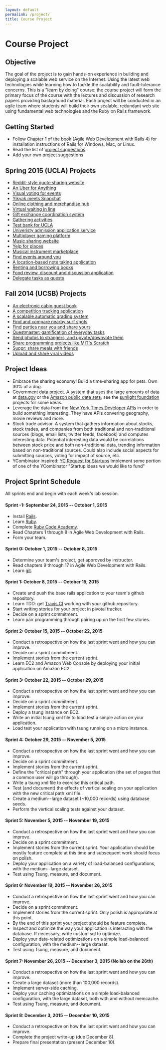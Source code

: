 ```yaml
---
layout: default
permalink: /project/
title: Course Project
---
```


# Course Project

## Objective

The goal of the project is to gain hands-on experience in building and
deploying a scalable web service on the Internet. Using the latest web
technologies while learning how to tackle the scalability and fault-tolerance
concerns. This is a "learn by doing" course: the course project will form the
primary focus of the course with the lectures and discussion of research papers
providing background material. Each project will be conducted in an agile team
where students will build their own scalable, redundant web site using
fundamental web technologies and the Ruby on Rails framework.


## Getting Started

* Follow Chapter 1 of the book (Agile Web Development with Rails 4) for
  installation instructions of Rails for Windows, Mac, or Linux.
* Read the list of [project suggestions](#project_ideas).
* Add your own project suggestions

## Spring 2015 (UCLA) Projects
* [Reddit-style quote sharing website](https://github.com/scalableinternetservicesarchive/Quotopia)
* [An Uber for Anything](https://github.com/scalableinternetservicesarchive/victorious-Secret)
* [Visual voting for events](https://github.com/scalableinternetservicesarchive/Fantastic4)
* [Yikyak meets Snapchat](https://github.com/scalableinternetservicesarchive/U1F44D)
* [Online clothing and merchandise hub](https://github.com/scalableinternetservicesarchive/Atticus)
* [Virtual waiting in line](https://github.com/scalableinternetservicesarchive/Team1024)
* [Gift exchange coordination system](https://github.com/scalableinternetservicesarchive/GiftHub)
* [Gathering activities](https://github.com/scalableinternetservicesarchive/ScalableMaster)
* [Test bank for UCLA](https://github.com/scalableinternetservicesarchive/Gattlestar-Balactica)
* [Univeristy admission application service](https://github.com/scalableinternetservicesarchive/RubyCoders)
* [Multiplayer gaming platform](https://github.com/scalableinternetservicesarchive/yam)
* [Music sharing website](https://github.com/scalableinternetservicesarchive/Michelangelo)
* [Yelp for places](https://github.com/scalableinternetservicesarchive/Yeap)
* [Musical instrument marketplace](https://github.com/scalableinternetservicesarchive/Arpeggio)
* [Find events around you](https://github.com/scalableinternetservicesarchive/whatsup)
* [A location-based note taking application](https://github.com/scalableinternetservicesarchive/MapKeep)
* [Renting and borrowing books](https://github.com/scalableinternetservicesarchive/AirBooks)
* [Food review, discount and discussion application](https://github.com/scalableinternetservicesarchive/Newbie)
* [Delegate tasks as quests](https://github.com/scalableinternetservicesarchive/Questing-Adventurer)

## Fall 2014 (UCSB) Projects

* [An electronic cabin guest book](https://github.com/scalableinternetservices/Team-Hytta)
* [A competition tracking application](https://github.com/scalableinternetservices/Compete)
* [A scalable automatic grading system](https://github.com/scalableinternetservices/Gradr)
* [Find and compare nearby surf spots](https://github.com/scalableinternetservices/BaconWindshield)
* [Find parties near you and share yours](https://github.com/scalableinternetservices/Xup)
* [Questmaster: gamification of everyday tasks](https://github.com/scalableinternetservices/Motley-Crew)
* [Send photos to strangers, and upvote/downvote them](https://github.com/scalableinternetservices/Picshare)
* [Share programming projects like MIT's Scratch](https://github.com/scalableinternetservices/LaPlaya)
* [Suppr: share meals with friends](https://github.com/scalableinternetservices/Suppr)
* [Upload and share viral videos](https://github.com/scalableinternetservices/Upvid)

## <a name="project_ideas"></a>Project Ideas

* Embrace the sharing economy! Build a time-sharing app for pets. Own 30% of a
  dog.
* Government data project. A system that uses the large amounts of data at
  [data.gov](http://data.gov) or the
  [Amazon public data sets](http://aws.amazon.com/publicdatasets/), see the
  [sunlight foundation](http://sunlightfoundation.com/projects/) projects for
  some ideas.
* Leverage the data from the
  [New York Times Developer APIs](http://developer.nytimes.com/docs) in order
  to build something interesting. They have APIs convering geography, movie
  reviews and more.
* Stock trade advisor. A system that gathers information about stocks, stock
  trades, and companies from both traditional and non-traditional sources
  (blogs, email lists, twitter feeds, facebook) and computes interesting
  data. Potential interesting data would be correlations between stock price
  and both non-traditional data, trending information based on non-traditional
  sources. Could also include social aspects for submitting sources, voting for
  impact of source, etc.
* YCombinator inspired:
  [YC Request for Startups](http://www.ycombinator.com/rfs/) Implement some
  portion of one of the YCombinator "Startup ideas we would like to fund"


## Project Sprint Schedule

All sprints end and begin with each week's lab session.

#### Sprint -1: September 24, 2015 -- October 1, 2015
* Install [Rails](http://rubyonrails.org/).
* Learn [Ruby](https://www.ruby-lang.org/en/).
* Complete [Ruby Code Academy](http://www.codecademy.com/en/tracks/ruby).
* Read Chapters 1 through 8 in Agile Web Development with Rails.
* Form your team.

#### Sprint 0: October 1, 2015 -- October 8, 2015
* Determine your team's project, get approved by instructor.
* Read chapters 9 through 17 in Agile Web Development with Rails.
* Learn [git](http://rogerdudler.github.io/git-guide/).

#### Sprint 1: October 8, 2015 -- October 15, 2015
* Create and push the base rails application to your team's github repository.
* Learn TDD: get [Travis CI](http://docs.travis-ci.com) working with your
  github repository.
* Start writing stories for your project in pivotal tracker.
* Decide on a sprint commitment.
* Learn pair programming through pairing up on the first few stories.

#### Sprint 2: October 15, 2015 -- October 22, 2015
* Conduct a retrospective on how the last sprint went and how you can improve.
* Decide on a sprint commitment.
* Implement stories from the current sprint.
* Learn EC2 and Amazon Web Console by deploying your initial application on
  Amazon EC2.

#### Sprint 3: October 22, 2015 -- October 29, 2015
* Conduct a retrospective on how the last sprint went and how you can improve.
* Decide on a sprint commitment.
* Implement stories from the current sprint.
* Deploy a tsung instance on EC2.
* Write an initial tsung xml file to load test a simple action on your
  application.
* Load test your application with tsung running on a micro instance.

#### Sprint 4: October 29, 2015 -- November 5, 2015
* Conduct a retrospective on how the last sprint went and how you can improve.
* Decide on a sprint commitment.
* Implement stories from the current sprint.
* Define the "critical path" through your application (the set of pages that a
  common user will go through).
* Write a tsung xml file to exercise this critical path.
* Test (and document) the effects of vertical scaling on your application with
  the new critical path xml file.
* Create a medium--large dataset (~10,000 records) using database seeds.
* Perform the vertical scaling tests against your dataset.

#### Sprint 5: November 5, 2015 -- November 19, 2015
* Conduct a retrospective on how the last sprint went and how you can improve.
* Decide on a sprint commitment.
* Implement stories from the current sprint. Your application should be mostly
  feature complete at this time and subsequent work should focus on polish.
* Deploy your application on a variety of load-balanced configurations, with
  the medium--large dataset.
* Test using Tsung, measure, and document.

#### Sprint 6: November 19, 2015 -- November 26, 2015
* Conduct a retrospective on how the last sprint went and how you can improve.
* Decide on a sprint commitment.
* Implement stories from the current sprint. Only polish is appropriate at this
  point.
* By the end of this sprint your project should be feature complete.
* Inspect and optimize the way your application is interacting with the
  database. If necessary, write custom sql to optimize.
* Deploy your data-related optimizations on a simple load-balanced
  configuration, with the medium--large dataset.
* Test using Tsung, measure, and document.

#### Sprint 7: November 26, 2015 -- December 3, 2015 (No lab on the 26th)
* Conduct a retrospective on how the last sprint went and how you can improve.
* Create a large dataset (more than 100,000 records).
* Implement server-side caching.
* Deploy your caching optimizations on a simple load-balanced configuration,
  with the large dataset, both with and without memcache.
* Test using Tsung, measure, and document.


#### Sprint 8: December 3, 2015 -- December 10, 2015
* Conduct a retrospective on how the last sprint went and how you can improve.
* Complete the project write-up (due December 8).
* Prepare final presentation (present December 10).

